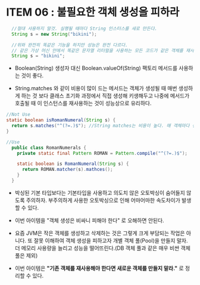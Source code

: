 # ITEM 06 : 불필요한 객체 생성을 피하라

```java
  //절대 사용하지 말것. 실행될 때마다 String 인스터스를 새로 만든다.
  String s = new String("bikini");

  //위와 완전히 똑같은 기능을 하지만 성능은 완전 다르다. 
  // 같은 가상 머신 안에서 똑같은 문자열 리터럴을 사용하는 모든 코드가 같은 객체를 재사용함이 보장된다. 
  String s = "bikini";
```

- Boolean(String) 생성자 대신 Boolean.valueOf(String) 팩토리 메서드를 사용하는 것이 좋다.

- String.matches 와 같이 비용이 많이 드는 메서드는 객체가 생성될 때 매번 생성하게 하는 것 보다 클래스 초기화 과정에서 직접 생성해 키생해두고 나중에 메서드가 호출될 때 이 인스턴스를 재사용하는 것이 성능상으로 유리하다.

```java
//Not Use
static boolean isRomanNumeral(String s) {
  return s.matches("^(?=.)$"); //String matches는 비용이 높다. 매 객체마다 생성해서 사용하면 속도 저하가 생길 수 있다. 
}

//Use
  public class RomanNumerals {
    private static final Pattern ROMAN = Pattern.compile("^(?=.)$");

    static boolean is RomanNumeral(String s) {
      return ROMAN.matcher(s).mathces();
    }
  }
```

- 박싱된 기본 타입보다는 기본타입을 사용하고 의도치 않은 오토박싱이 숨어들지 않도록 주의하자. 부주의하게 사용한 오토박싱으로 인해 어마어마한 속도차이가 발생할 수 있다.

- 이번 아이템을 "객체 생성은 비싸니 피해야 한다" 로 오해하면 안된다.

- 요즘 JVM은 작은 객체를 생성하고 삭제하는 것은 그렇게 크게 부담되는 작업은 아니다. 또 잘못 이해하여 객체 생성을 피하고자 개별 객체 풀(Pool)을 만들지 말자. 더 메모리 사용량을 늘리고 성능을 떨어뜨린다.(DB 객체 풀과 같은 매우 비싼 객체 풀은 제외)

- 이번 아이템은 __"기존 객체를 재사용해야 한다면 새로운 객체를 만들지 말라."__ 로 정리할 수 있다.
